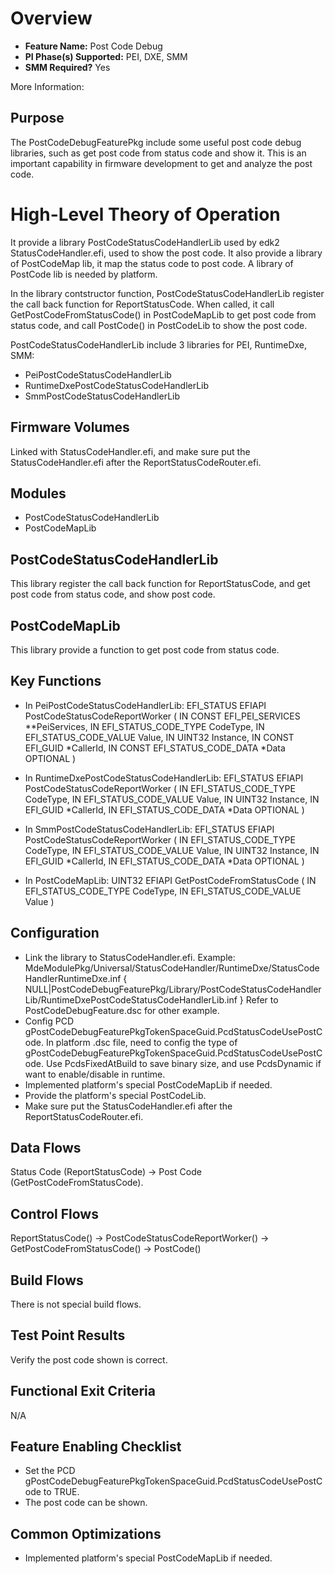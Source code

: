 # Overview
* **Feature Name:** Post Code Debug
* **PI Phase(s) Supported:** PEI, DXE, SMM
* **SMM Required?** Yes

More Information:

## Purpose
The PostCodeDebugFeaturePkg include some useful post code debug libraries, such as get post code from status code and show it.
This is an important capability in firmware development to get and analyze the post code.


# High-Level Theory of Operation
It provide a library PostCodeStatusCodeHandlerLib used by edk2 StatusCodeHandler.efi, used to show the post code.
It also provide a library of PostCodeMap lib, it map the status code to post code.
A library of PostCode lib is needed by platform.

In the library contstructor function, PostCodeStatusCodeHandlerLib register the call back function for ReportStatusCode.
When called, it call GetPostCodeFromStatusCode() in PostCodeMapLib to get post code from status code, and call PostCode() in PostCodeLib to show the post code.

PostCodeStatusCodeHandlerLib include 3 libraries for PEI, RuntimeDxe, SMM:
* PeiPostCodeStatusCodeHandlerLib
* RuntimeDxePostCodeStatusCodeHandlerLib
* SmmPostCodeStatusCodeHandlerLib

## Firmware Volumes
Linked with StatusCodeHandler.efi, and make sure put the StatusCodeHandler.efi after the ReportStatusCodeRouter.efi.

## Modules
* PostCodeStatusCodeHandlerLib
* PostCodeMapLib

## PostCodeStatusCodeHandlerLib
This library register the call back function for ReportStatusCode, and get post code from status code, and show post code.

## PostCodeMapLib
This library provide a function to get post code from status code.

## Key Functions
* In PeiPostCodeStatusCodeHandlerLib:
  EFI_STATUS
  EFIAPI
  PostCodeStatusCodeReportWorker (
    IN CONST  EFI_PEI_SERVICES        **PeiServices,
    IN EFI_STATUS_CODE_TYPE           CodeType,
    IN EFI_STATUS_CODE_VALUE          Value,
    IN UINT32                         Instance,
    IN CONST EFI_GUID                 *CallerId,
    IN CONST EFI_STATUS_CODE_DATA     *Data OPTIONAL
  )

* In RuntimeDxePostCodeStatusCodeHandlerLib:
  EFI_STATUS
  EFIAPI
  PostCodeStatusCodeReportWorker (
    IN EFI_STATUS_CODE_TYPE           CodeType,
    IN EFI_STATUS_CODE_VALUE          Value,
    IN UINT32                         Instance,
    IN EFI_GUID                       *CallerId,
    IN EFI_STATUS_CODE_DATA           *Data OPTIONAL
  )

* In SmmPostCodeStatusCodeHandlerLib:
  EFI_STATUS
  EFIAPI
  PostCodeStatusCodeReportWorker (
    IN EFI_STATUS_CODE_TYPE           CodeType,
    IN EFI_STATUS_CODE_VALUE          Value,
    IN UINT32                         Instance,
    IN EFI_GUID                       *CallerId,
    IN EFI_STATUS_CODE_DATA           *Data OPTIONAL
    )

* In PostCodeMapLib:
  UINT32
  EFIAPI
  GetPostCodeFromStatusCode (
    IN EFI_STATUS_CODE_TYPE           CodeType,
    IN EFI_STATUS_CODE_VALUE          Value
  )

## Configuration
* Link the library to StatusCodeHandler.efi.
  Example:
    MdeModulePkg/Universal/StatusCodeHandler/RuntimeDxe/StatusCodeHandlerRuntimeDxe.inf {
      <LibraryClasses>
        NULL|PostCodeDebugFeaturePkg/Library/PostCodeStatusCodeHandlerLib/RuntimeDxePostCodeStatusCodeHandlerLib.inf
    }
  Refer to PostCodeDebugFeature.dsc for other example.
* Config PCD gPostCodeDebugFeaturePkgTokenSpaceGuid.PcdStatusCodeUsePostCode.
  In platform .dsc file, need to config the type of gPostCodeDebugFeaturePkgTokenSpaceGuid.PcdStatusCodeUsePostCode.
  Use PcdsFixedAtBuild to save binary size, and use PcdsDynamic if want to enable/disable in runtime.
* Implemented platform's special PostCodeMapLib if needed.
* Provide the platform's special PostCodeLib.
* Make sure put the StatusCodeHandler.efi after the ReportStatusCodeRouter.efi.

## Data Flows
Status Code (ReportStatusCode) -> Post Code (GetPostCodeFromStatusCode).

## Control Flows
ReportStatusCode() -> PostCodeStatusCodeReportWorker() -> GetPostCodeFromStatusCode() -> PostCode()

## Build Flows
There is not special build flows.

## Test Point Results
Verify the post code shown is correct.

## Functional Exit Criteria
N/A

## Feature Enabling Checklist
* Set the PCD gPostCodeDebugFeaturePkgTokenSpaceGuid.PcdStatusCodeUsePostCode to TRUE.
* The post code can be shown.

## Common Optimizations
* Implemented platform's special PostCodeMapLib if needed.
